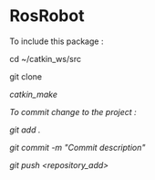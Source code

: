 # RosRobot

To include this package :

cd ~/catkin_ws/src

git clone <address>
  
catkin_make

To commit change to the project :

git add .

git commit -m "Commit description"

git push <repository_add> <branch>
  
 
